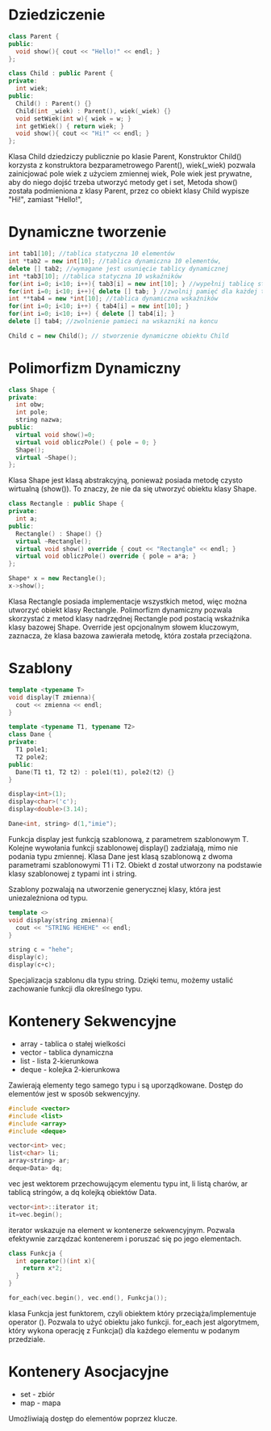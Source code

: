 # Dziedziczenie

```cpp
class Parent {
public:
  void show(){ cout << "Hello!" << endl; }
};

class Child : public Parent {
private:
  int wiek;
public:
  Child() : Parent() {}
  Child(int _wiek) : Parent(), wiek(_wiek) {}
  void setWiek(int w){ wiek = w; }
  int getWiek() { return wiek; }
  void show(){ cout << "Hi!" << endl; }
};
```

Klasa Child dziedziczy publicznie po klasie Parent,
Konstruktor Child() korzysta z konstruktora bezparametrowego Parent(),
wiek(_wiek) pozwala zainicjować pole wiek z użyciem zmiennej wiek,
Pole wiek jest prywatne, aby do niego dojść trzeba utworzyć metody get i set,
Metoda show() została podmieniona z klasy Parent, przez co obiekt klasy Child wypisze "Hi!", zamiast "Hello!",

# Dynamiczne tworzenie 

```cpp
int tab1[10]; //tablica statyczna 10 elementów
int *tab2 = new int[10]; //tablica dynamiczna 10 elementów, 
delete [] tab2; //wymagane jest usunięcie tablicy dynamicznej
int *tab3[10]; //tablica statyczna 10 wskaźników
for(int i=0; i<10; i++){ tab3[i] = new int[10]; } //wypełnij tablicę statyczną wskaźników, tablicami dynamicznymi
for(int i=0; i<10; i++){ delete [] tab; } //zwolnij pamięć dla każdej tablicy
int **tab4 = new *int[10]; //tablica dynamiczna wskaźników
for(int i=0; i<10; i++) { tab4[i] = new int[10]; } 
for(int i=0; i<10; i++) { delete [] tab4[i]; }
delete [] tab4; //zwolnienie pamieci na wskazniki na koncu

Child c = new Child(); // stworzenie dynamiczne obiektu Child
```

# Polimorfizm Dynamiczny

```cpp
class Shape {
private:
  int obw;
  int pole;
  string nazwa;
public:
  virtual void show()=0;
  virtual void obliczPole() { pole = 0; }
  Shape();
  virtual ~Shape();
};
```

Klasa Shape jest klasą abstrakcyjną, ponieważ posiada metodę czysto wirtualną (show()). To znaczy, że nie da się utworzyć obiektu klasy Shape. 

```cpp
class Rectangle : public Shape {
private:
  int a;
public:
  Rectangle() : Shape() {}
  virtual ~Rectangle();
  virtual void show() override { cout << "Rectangle" << endl; }
  virtual void obliczPole() override { pole = a*a; }
};

Shape* x = new Rectangle();
x->show();
```

Klasa Rectangle posiada implementacje wszystkich metod, więc można utworzyć obiekt klasy Rectangle. Polimorfizm dynamiczny pozwala skorzystać z metod klasy nadrzędnej Rectangle pod postacią wskaźnika klasy bazowej Shape. Override jest opcjonalnym słowem kluczowym, zaznacza, że klasa bazowa zawierała metodę, która została przeciążona. 

# Szablony

```cpp
template <typename T>
void display(T zmienna){
  cout << zmienna << endl;
}

template <typename T1, typename T2>
class Dane {
private:
  T1 pole1;
  T2 pole2; 
public:
  Dane(T1 t1, T2 t2) : pole1(t1), pole2(t2) {}
}

display<int>(1);
display<char>('c');
display<double>(3.14);

Dane<int, string> d(1,"imie");
```

Funkcja display jest funkcją szablonową, z parametrem szablonowym T. 
Kolejne wywołania funkcji szablonowej display() zadziałają, mimo nie podania typu zmiennej. 
Klasa Dane jest klasą szablonową z dwoma parametrami szablonowymi T1 i T2.
Obiekt d został utworzony na podstawie klasy szablonowej z typami int i string.

Szablony pozwalają na utworzenie generycznej klasy, która jest uniezależniona od typu.

```cpp
template <>
void display(string zmienna){
  cout << "STRING HEHEHE" << endl;
}

string c = "hehe";
display(c);
display(c+c);
```

Specjalizacja szablonu dla typu string. Dzięki temu, możemy ustalić zachowanie funkcji dla określnego typu. 

# Kontenery Sekwencyjne

- array - tablica o stałej wielkości
- vector - tablica dynamiczna 
- list - lista 2-kierunkowa
- deque - kolejka 2-kierunkowa

Zawierają elementy tego samego typu i są uporządkowane. Dostęp do elementów jest w sposób sekwencyjny.

```cpp
#include <vector>
#include <list>
#include <array>
#include <deque>

vector<int> vec; 
list<char> li; 
array<string> ar;
deque<Data> dq;
```

vec jest wektorem przechowującym elementu typu int, li listą charów, ar tablicą stringów, a dq kolejką obiektów Data. 

```cpp
vector<int>::iterator it;
it=vec.begin();
```

iterator wskazuje na element w kontenerze sekwencyjnym. Pozwala efektywnie zarządzać kontenerem i poruszać się po jego elementach.

```cpp
class Funkcja {
  int operator()(int x){
    return x*2;
  }
}

for_each(vec.begin(), vec.end(), Funkcja());
```

klasa Funkcja jest funktorem, czyli obiektem który przeciąża/implementuje operator (). Pozwala to użyć obiektu jako funkcji. for_each jest algorytmem, który wykona operację z Funkcja() dla każdego elementu w podanym przedziale. 

# Kontenery Asocjacyjne

- set - zbiór 
- map - mapa

Umożliwiają dostęp do elementów poprzez klucze. 
